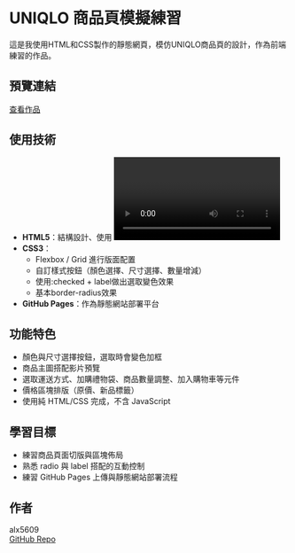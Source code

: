 # UNIQLO 商品頁模擬練習
這是我使用HTML和CSS製作的靜態網頁，模仿UNIQLO商品頁的設計，作為前端練習的作品。

## 預覽連結

[查看作品](https://alx5609.github.io/HTML-CSS-Practice/)

## 使用技術

- **HTML5**：結構設計、使用 <video>、表單元素（radio、select、button）等基本標籤
- **CSS3**：
  - Flexbox / Grid 進行版面配置
  - 自訂樣式按鈕（顏色選擇、尺寸選擇、數量增減）
  - 使用:checked + label做出選取變色效果
  - 基本border-radius效果
- **GitHub Pages**：作為靜態網站部署平台

## 功能特色

- 顏色與尺寸選擇按鈕，選取時會變色加框
- 商品主圖搭配影片預覽
- 選取運送方式、加購禮物袋、商品數量調整、加入購物車等元件
- 價格區塊排版（原價、新品標籤）
- 使用純 HTML/CSS 完成，不含 JavaScript

## 學習目標

- 練習商品頁面切版與區塊佈局
- 熟悉 radio 與 label 搭配的互動控制
- 練習 GitHub Pages 上傳與靜態網站部署流程

## 作者

alx5609  
[GitHub Repo](https://github.com/alx5609/HTML-CSS-Practice)
